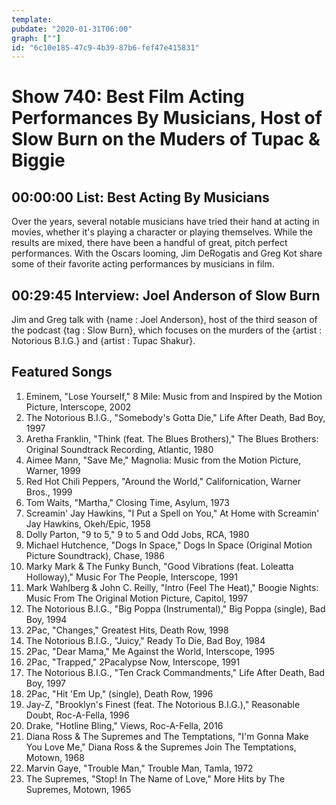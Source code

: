 ```yaml
---
template: 
pubdate: "2020-01-31T06:00"
graph: [""]
id: "6c10e185-47c9-4b39-87b6-fef47e415831"
---
```






# Show 740: Best Film Acting Performances By Musicians, Host of Slow Burn on the Muders of Tupac & Biggie



## 00:00:00 List: Best Acting By Musicians

Over the years, several notable musicians have tried their hand at acting in movies, whether it's playing a character or playing themselves. While the results are mixed, there have been a handful of great, pitch perfect performances. With the Oscars looming, Jim DeRogatis and Greg Kot share some of their favorite acting performances by musicians in film.



## 00:29:45 Interview: Joel Anderson of Slow Burn

Jim and Greg talk with {name : Joel Anderson}, host of the third season of the podcast {tag : Slow Burn}, which focuses on the murders of the {artist : Notorious B.I.G.} and {artist : Tupac Shakur}.



## Featured Songs

1. Eminem, "Lose Yourself," 8 Mile: Music from and Inspired by the Motion Picture, Interscope, 2002
2. The Notorious B.I.G., "Somebody's Gotta Die," Life After Death, Bad Boy, 1997
3. Aretha Franklin, "Think (feat. The Blues Brothers)," The Blues Brothers: Original Soundtrack Recording, Atlantic, 1980
4. Aimee Mann, "Save Me," Magnolia: Music from the Motion Picture, Warner, 1999
5. Red Hot Chili Peppers, "Around the World," Californication, Warner Bros., 1999
6. Tom Waits, "Martha," Closing Time, Asylum, 1973
7. Screamin' Jay Hawkins, "I Put a Spell on You," At Home with Screamin' Jay Hawkins, Okeh/Epic, 1958
8. Dolly Parton, "9 to 5," 9 to 5 and Odd Jobs, RCA, 1980
9. Michael Hutchence, "Dogs In Space," Dogs In Space (Original Motion Picture Soundtrack), Chase, 1986
10. Marky Mark & The Funky Bunch, "Good Vibrations (feat. Loleatta Holloway)," Music For The People, Interscope, 1991
11. Mark Wahlberg & John C. Reilly, "Intro (Feel The Heat)," Boogie Nights: Music From The Original Motion Picture, Capitol, 1997
12. The Notorious B.I.G., "Big Poppa (Instrumental)," Big Poppa (single), Bad Boy, 1994
13. 2Pac, "Changes," Greatest Hits, Death Row, 1998
14. The Notorious B.I.G., "Juicy," Ready To Die, Bad Boy, 1984
15. 2Pac, "Dear Mama," Me Against the World, Interscope, 1995
16. 2Pac, "Trapped," 2Pacalypse Now, Interscope, 1991
17. The Notorious B.I.G., "Ten Crack Commandments," Life After Death, Bad Boy, 1997
18. 2Pac, "Hit 'Em Up," (single), Death Row, 1996
19. Jay-Z, "Brooklyn's Finest (feat. The Notorious B.I.G.)," Reasonable Doubt, Roc-A-Fella, 1996
20. Drake, "Hotline Bling," Views, Roc-A-Fella, 2016
21. Diana Ross & The Supremes and The Temptations, "I'm Gonna Make You Love Me," Diana Ross & the Supremes Join The Temptations, Motown, 1968
22. Marvin Gaye, "Trouble Man," Trouble Man, Tamla, 1972
23. The Supremes, "Stop! In The Name of Love," More Hits by The Supremes, Motown, 1965